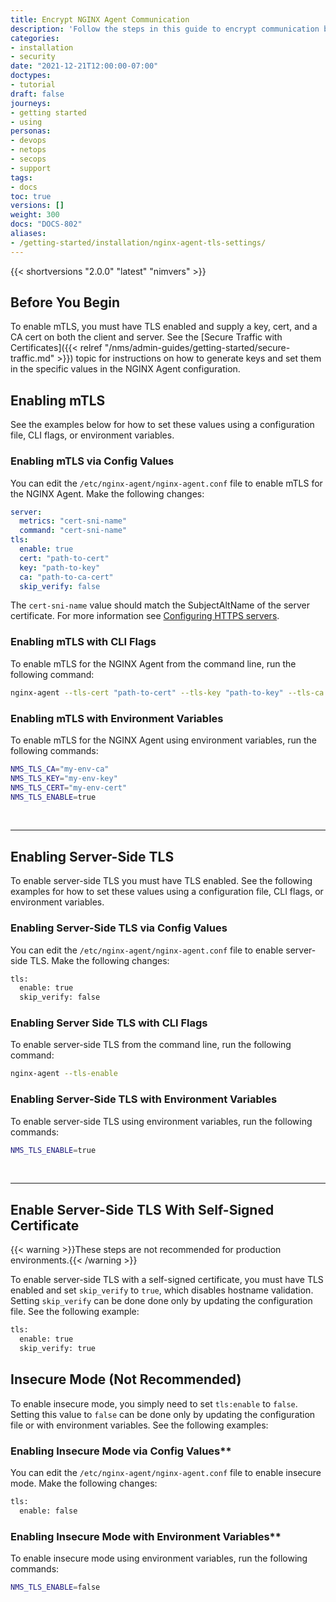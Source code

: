 ```yaml
---
title: Encrypt NGINX Agent Communication 
description: 'Follow the steps in this guide to encrypt communication between the NGINX Agent and Instance Manager with TLS.'
categories:
- installation
- security
date: "2021-12-21T12:00:00-07:00"
doctypes:
- tutorial
draft: false
journeys:
- getting started
- using
personas:
- devops
- netops
- secops
- support
tags:
- docs
toc: true
versions: []
weight: 300
docs: "DOCS-802"
aliases:
- /getting-started/installation/nginx-agent-tls-settings/
---
```


{{< shortversions "2.0.0" "latest" "nimvers" >}}
## Before You Begin

To enable mTLS, you must have TLS enabled and supply a key, cert, and a CA cert on both the client and server. See the [Secure Traffic with Certificates]({{< relref "/nms/admin-guides/getting-started/secure-traffic.md" >}}) topic for instructions on how to generate keys and set them in the specific values in the NGINX Agent configuration.

## Enabling mTLS

See the examples below for how to set these values using a configuration file, CLI flags, or environment variables.

### Enabling mTLS via Config Values

You can edit the `/etc/nginx-agent/nginx-agent.conf` file to enable mTLS for the NGINX Agent. Make the following changes:

```yaml
server:
  metrics: "cert-sni-name"
  command: "cert-sni-name"
tls:
  enable: true
  cert: "path-to-cert"
  key: "path-to-key"
  ca: "path-to-ca-cert"
  skip_verify: false
```

The `cert-sni-name` value should match the SubjectAltName of the server certificate. For more information see [Configuring HTTPS servers](http://nginx.org/en/docs/http/configuring_https_servers.html).

### Enabling mTLS with CLI Flags

To enable mTLS for the NGINX Agent from the command line, run the following command:

```bash
nginx-agent --tls-cert "path-to-cert" --tls-key "path-to-key" --tls-ca "path-to-ca-cert" --tls-enable
```

### Enabling mTLS with Environment Variables

To enable mTLS for the NGINX Agent using environment variables, run the following commands:

```bash
NMS_TLS_CA="my-env-ca"
NMS_TLS_KEY="my-env-key"
NMS_TLS_CERT="my-env-cert"
NMS_TLS_ENABLE=true
```

<br>

---

## Enabling Server-Side TLS

To enable server-side TLS you must have TLS enabled. See the following examples for how to set these values using a configuration file, CLI flags, or environment variables.

### Enabling Server-Side TLS via Config Values

You can edit the `/etc/nginx-agent/nginx-agent.conf` file to enable server-side TLS. Make the following changes:

```bash
tls:
  enable: true
  skip_verify: false
```

### Enabling Server Side TLS with CLI Flags

To enable server-side TLS from the command line, run the following command:

```bash
nginx-agent --tls-enable
```

### Enabling Server-Side TLS with Environment Variables

To enable server-side TLS using environment variables, run the following commands:

```bash
NMS_TLS_ENABLE=true
```

<br>

---

## Enable Server-Side TLS With Self-Signed Certificate

{{< warning >}}These steps are not recommended for production environments.{{< /warning >}}

To enable server-side TLS with a self-signed certificate, you must have TLS enabled and set `skip_verify` to `true`, which disables hostname validation. Setting `skip_verify` can be done done only by updating the configuration file. See the following example:

```bash
tls:
  enable: true
  skip_verify: true
```

## Insecure Mode (Not Recommended)

To enable insecure mode, you simply need to set `tls:enable` to `false`. Setting this value to `false` can be done only by updating the configuration file or with environment variables. See the following examples:

### Enabling Insecure Mode via Config Values**

You can edit the `/etc/nginx-agent/nginx-agent.conf` file to enable insecure mode. Make the following changes:

```bash
tls:
  enable: false
```

### Enabling Insecure Mode with Environment Variables**

To enable insecure mode using environment variables, run the following commands:

```bash
NMS_TLS_ENABLE=false
```
